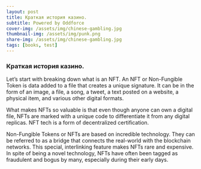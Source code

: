 ```yaml
---
layout: post
title: Краткая история казино.
subtitle: Powered by Oddforce 
cover-img: /assets/img/chinese-gambling.jpg
thumbnail-img: /assets/img/punk.png
share-img: /assets/img/chinese-gambling.jpg
tags: [books, test]
---
```

### Краткая история казино.
Let’s start with breaking down what is an NFT. An NFT or Non-Fungible Token is data added to a file that creates a unique signature. It can be in the form of an image, a file, a song, a tweet, a text posted on a website, a physical item, and various other digital formats.

What makes NFTs so valuable is that even though anyone can own a digital file, NFTs are marked with a unique code to differentiate it from any digital replicas. NFT tech is a form of decentralized certification.

Non-Fungible Tokens or NFTs are based on incredible technology. They can be referred to as a bridge that connects the real-world with the blockchain networks. This special, interlinking feature makes NFTs rare and expensive. In spite of being a novel technology, NFTs have often been tagged as fraudulent and bogus by many, especially during their early days.

